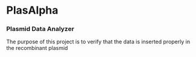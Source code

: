 # PlasAlpha
### Plasmid Data Analyzer
 The purpose of this project is to verify that the data is inserted properly in the recombinant plasmid
